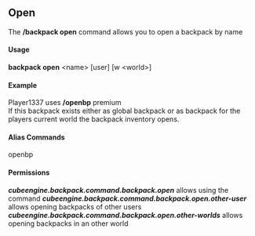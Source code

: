 ## Open ##
The **/backpack open** command allows you to open a backpack by name

#### Usage ####
**backpack open** <name\> [user] [w <world\>]

#### Example ####
Player1337 uses **/openbp** premium  
If this backpack exists either as global backpack or as backpack for the players current world
the backpack inventory opens.

#### Alias Commands ####
openbp

#### Permissions ####
***cubeengine.backpack.command.backpack.open*** allows using the command
***cubeengine.backpack.command.backpack.open.other-user*** allows opening backpacks of other users
***cubeengine.backpack.command.backpack.open.other-worlds*** allows opening backpacks in an other world
